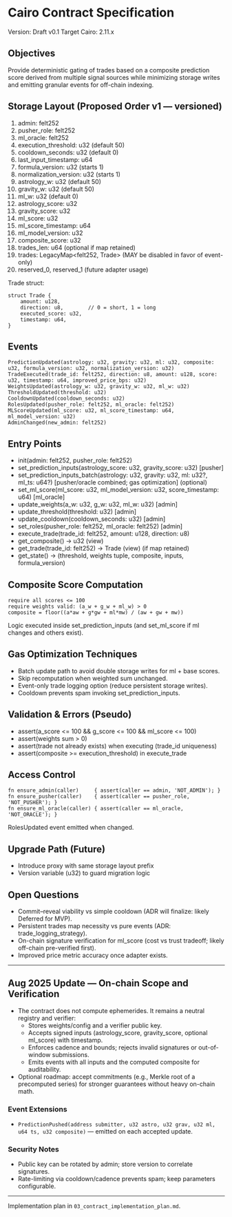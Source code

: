 # Cairo Contract Specification

Version: Draft v0.1
Target Cairo: 2.11.x

## Objectives

Provide deterministic gating of trades based on a composite prediction score derived from multiple signal sources while minimizing storage writes and emitting granular events for off-chain indexing.

## Storage Layout (Proposed Order v1 — versioned)

1. admin: felt252
2. pusher_role: felt252
3. ml_oracle: felt252
4. execution_threshold: u32 (default 50)
5. cooldown_seconds: u32 (default 0)
6. last_input_timestamp: u64
7. formula_version: u32 (starts 1)
8. normalization_version: u32 (starts 1)
9. astrology_w: u32 (default 50)
10. gravity_w: u32 (default 50)
11. ml_w: u32 (default 0)
12. astrology_score: u32
13. gravity_score: u32
14. ml_score: u32
15. ml_score_timestamp: u64
16. ml_model_version: u32
17. composite_score: u32
18. trades_len: u64 (optional if map retained)
19. trades: LegacyMap<felt252, Trade> (MAY be disabled in favor of event-only)
20. reserved_0, reserved_1 (future adapter usage)

Trade struct:

```
struct Trade {
    amount: u128,
    direction: u8,        // 0 = short, 1 = long
    executed_score: u32,
    timestamp: u64,
}
```

## Events

```
PredictionUpdated(astrology: u32, gravity: u32, ml: u32, composite: u32, formula_version: u32, normalization_version: u32)
TradeExecuted(trade_id: felt252, direction: u8, amount: u128, score: u32, timestamp: u64, improved_price_bps: u32)
WeightsUpdated(astrology_w: u32, gravity_w: u32, ml_w: u32)
ThresholdUpdated(threshold: u32)
CooldownUpdated(cooldown_seconds: u32)
RolesUpdated(pusher_role: felt252, ml_oracle: felt252)
MLScoreUpdated(ml_score: u32, ml_score_timestamp: u64, ml_model_version: u32)
AdminChanged(new_admin: felt252)
```

## Entry Points

- init(admin: felt252, pusher_role: felt252)
- set_prediction_inputs(astrology_score: u32, gravity_score: u32) [pusher]
- set_prediction_inputs_batch(astrology: u32, gravity: u32, ml: u32?, ml_ts: u64?) [pusher/oracle combined; gas optimization] (optional)
- set_ml_score(ml_score: u32, ml_model_version: u32, score_timestamp: u64) [ml_oracle]
- update_weights(a_w: u32, g_w: u32, ml_w: u32) [admin]
- update_threshold(threshold: u32) [admin]
- update_cooldown(cooldown_seconds: u32) [admin]
- set_roles(pusher_role: felt252, ml_oracle: felt252) [admin]
- execute_trade(trade_id: felt252, amount: u128, direction: u8)
- get_composite() -> u32 (view)
- get_trade(trade_id: felt252) -> Trade (view) (if map retained)
- get_state() -> (threshold, weights tuple, composite, inputs, formula_version)

## Composite Score Computation

```
require all scores <= 100
require weights valid: (a_w + g_w + ml_w) > 0
composite = floor((a*aw + g*gw + ml*mw) / (aw + gw + mw))
```

Logic executed inside set_prediction_inputs (and set_ml_score if ml changes and others exist).

## Gas Optimization Techniques

- Batch update path to avoid double storage writes for ml + base scores.
- Skip recomputation when weighted sum unchanged.
- Event-only trade logging option (reduce persistent storage writes).
- Cooldown prevents spam invoking set_prediction_inputs.

## Validation & Errors (Pseudo)

- assert(a_score <= 100 && g_score <= 100 && ml_score <= 100)
- assert(weights sum > 0)
- assert(trade not already exists) when executing (trade_id uniqueness)
- assert(composite >= execution_threshold) in execute_trade

## Access Control

```
fn ensure_admin(caller)     { assert(caller == admin, 'NOT_ADMIN'); }
fn ensure_pusher(caller)    { assert(caller == pusher_role, 'NOT_PUSHER'); }
fn ensure_ml_oracle(caller) { assert(caller == ml_oracle, 'NOT_ORACLE'); }
```

RolesUpdated event emitted when changed.

## Upgrade Path (Future)

- Introduce proxy with same storage layout prefix
- Version variable (u32) to guard migration logic

## Open Questions

- Commit–reveal viability vs simple cooldown (ADR will finalize: likely Deferred for MVP).
- Persistent trades map necessity vs pure events (ADR: trade_logging_strategy).
- On-chain signature verification for ml_score (cost vs trust tradeoff; likely off-chain pre-verified first).
- Improved price metric accuracy once adapter exists.

---

## Aug 2025 Update — On-chain Scope and Verification

- The contract does not compute ephemerides. It remains a neutral registry and verifier:
  - Stores weights/config and a verifier public key.
  - Accepts signed inputs (astrology_score, gravity_score, optional ml_score) with timestamp.
  - Enforces cadence and bounds; rejects invalid signatures or out-of-window submissions.
  - Emits events with all inputs and the computed composite for auditability.
- Optional roadmap: accept commitments (e.g., Merkle root of a precomputed series) for stronger guarantees without heavy on-chain math.

### Event Extensions

- `PredictionPushed(address submitter, u32 astro, u32 grav, u32 ml, u64 ts, u32 composite)` — emitted on each accepted update.

### Security Notes

- Public key can be rotated by admin; store version to correlate signatures.
- Rate-limiting via cooldown/cadence prevents spam; keep parameters configurable.

---

Implementation plan in `03_contract_implementation_plan.md`.
